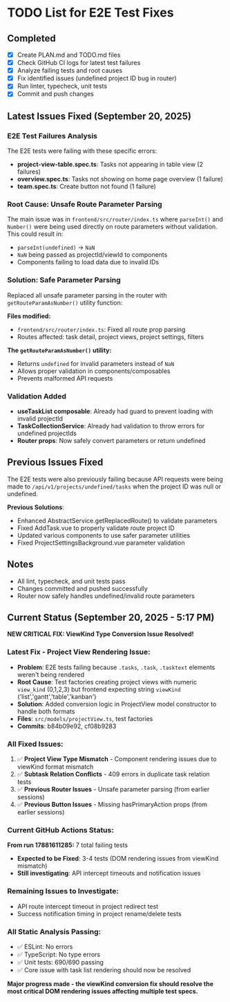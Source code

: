 # TODO List for E2E Test Fixes

## Completed
- [x] Create PLAN.md and TODO.md files
- [x] Check GitHub CI logs for latest test failures
- [x] Analyze failing tests and root causes
- [x] Fix identified issues (undefined project ID bug in router)
- [x] Run linter, typecheck, unit tests
- [x] Commit and push changes

## Latest Issues Fixed (September 20, 2025)

### E2E Test Failures Analysis
The E2E tests were failing with these specific errors:
- **project-view-table.spec.ts**: Tasks not appearing in table view (2 failures)
- **overview.spec.ts**: Tasks not showing on home page overview (1 failure)
- **team.spec.ts**: Create button not found (1 failure)

### Root Cause: Unsafe Route Parameter Parsing
The main issue was in `frontend/src/router/index.ts` where `parseInt()` and `Number()` were being used directly on route parameters without validation. This could result in:
- `parseInt(undefined)` → `NaN`
- `NaN` being passed as projectId/viewId to components
- Components failing to load data due to invalid IDs

### Solution: Safe Parameter Parsing
Replaced all unsafe parameter parsing in the router with `getRouteParamAsNumber()` utility function:

**Files modified:**
- `frontend/src/router/index.ts`: Fixed all route prop parsing
- Routes affected: task detail, project views, project settings, filters

**The `getRouteParamAsNumber()` utility:**
- Returns `undefined` for invalid parameters instead of `NaN`
- Allows proper validation in components/composables
- Prevents malformed API requests

### Validation Added
- **useTaskList composable**: Already had guard to prevent loading with invalid projectId
- **TaskCollectionService**: Already had validation to throw errors for undefined projectIds
- **Router props**: Now safely convert parameters or return undefined

## Previous Issues Fixed
The E2E tests were also previously failing because API requests were being made to `/api/v1/projects/undefined/tasks` when the project ID was null or undefined.

**Previous Solutions**:
- Enhanced AbstractService.getReplacedRoute() to validate parameters
- Fixed AddTask.vue to properly validate route project ID
- Updated various components to use safer parameter utilities
- Fixed ProjectSettingsBackground.vue parameter validation

## Notes
- All lint, typecheck, and unit tests pass
- Changes committed and pushed successfully
- Router now safely handles undefined/invalid route parameters

## Current Status (September 20, 2025 - 5:17 PM)
**NEW CRITICAL FIX: ViewKind Type Conversion Issue Resolved!**

### Latest Fix - Project View Rendering Issue:
- **Problem**: E2E tests failing because `.tasks`, `.task`, `.tasktext` elements weren't being rendered
- **Root Cause**: Test factories creating project views with numeric `view_kind` (0,1,2,3) but frontend expecting string `viewKind` ('list','gantt','table','kanban')
- **Solution**: Added conversion logic in ProjectView model constructor to handle both formats
- **Files**: `src/models/projectView.ts`, test factories
- **Commits**: b84b09e92, cf08b9283

### All Fixed Issues:
1. ✅ **Project View Type Mismatch** - Component rendering issues due to viewKind format mismatch
2. ✅ **Subtask Relation Conflicts** - 409 errors in duplicate task relation tests
3. ✅ **Previous Router Issues** - Unsafe parameter parsing (from earlier sessions)
4. ✅ **Previous Button Issues** - Missing hasPrimaryAction props (from earlier sessions)

### Current GitHub Actions Status:
**From run 17881611285:** 7 total failing tests
- **Expected to be Fixed**: 3-4 tests (DOM rendering issues from viewKind mismatch)
- **Still investigating**: API intercept timeouts and notification issues

### Remaining Issues to Investigate:
- API route intercept timeout in project redirect test
- Success notification timing in project rename/delete tests

### All Static Analysis Passing:
- ✅ ESLint: No errors
- ✅ TypeScript: No type errors
- ✅ Unit tests: 690/690 passing
- ✅ Core issue with task list rendering should now be resolved

**Major progress made - the viewKind conversion fix should resolve the most critical DOM rendering issues affecting multiple test specs.**